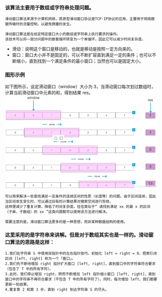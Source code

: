 ### 该算法主要用于数组或字符串处理问题。
```
滑动窗口算法来源于计算机网络，其原型滑动窗口协议是TCP-IP协议的应用，主要用于网络数据传输时的流量控制，以避免拥塞的发生。

滑动窗口算法是在给定特定窗口大小的数组或字符串上执行要求的操作。
该技术可以将一部分问题中的嵌套循环转变为一个单循环，因此它可以减少时间复杂度。
```
+ 滑动：说明这个窗口是移动的，也就是移动是按照一定方向来的。
+ 窗口：窗口大小并不是固定的，可以不断扩容直到满足一定的条件；也可以不断缩小，直到找到一个满足条件的最小窗口；当然也可以是固定大小。

### 图形示例
如下图所示，设定滑动窗口（window）大小为 3，当滑动窗口每次划过数组时，计算当前滑动窗口中元素的和，得到结果 res。
![](./图1滑动窗口.png)

```
可以用来解决一些查找满足一定条件的连续区间的性质（长度等）的问题。由于区间连续，因此当区间发生变化时，可以通过旧有的计算结果对搜索空间进行剪枝，
这样便减少了重复计算，降低了时间复杂度。往往类似于“ 请找到满足 xx 的最 x 的区间（子串、子数组）的 xx ”这类问题都可以使用该方法进行解决。

需要注意的是，滑动窗口算法更多的是一种思想，而非某种数据结构的使用。
```

### 这里采用的是字符串来讲解。但是对于数组其实也是一样的。滑动窗口算法的思路是这样：
```
1.我们在字符串 S 中使用双指针中的左右指针技巧，初始化 left = right = 0，把索引闭区间 [left, right] 称为一个「窗口」。
2.我们先不断地增加 right 指针扩大窗口 [left, right]，直到窗口中的字符串符合要求（包含了 T 中的所有字符）。
3.此时，我们停止增加 right，转而不断增加 left 指针缩小窗口 [left, right]，直到窗口中的字符串不再符合要求（不包含 T 中的所有字符了）。同时，每次增加 left，我们都要更新一轮结果。
4.重复第 2 和第 3 步，直到 right 到达字符串 S 的尽头。
```
